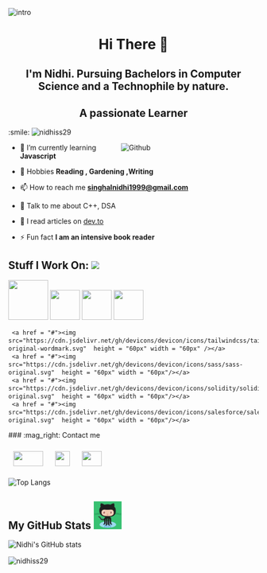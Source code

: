 
![intro](https://user-images.githubusercontent.com/82880062/207311856-47b04294-bf72-4b37-8cff-554b0516c0c5.gif)

<h1 align="center">Hi There 👋 </h1>
<h2 align = "center">  I'm Nidhi. Pursuing Bachelors in Computer Science and a Technophile by nature.</h2>
<h2 align="center">A passionate Learner</h2>

<p align="left">:smile: <img src="https://komarev.com/ghpvc/?username=nidhiss29&label=Profile%20views&color=0e75b6&style=flat" alt="nidhiss29" /> </p>

<img width="55%" align="right" alt="Github" src="https://github.githubassets.com/images/modules/notifications/filters-zero-dark.svg" /> 

- 🌱 I’m currently learning **Javascript**

- 💬 Hobbies **Reading , Gardening ,Writing**

- 📫 How to reach me **singhalnidhi1999@gmail.com**

-  💬 Talk to me about C++, DSA

-  📝 I read articles on [dev.to](https://dev.to)

- ⚡ Fun fact **I am an intensive book reader**

<h2> Stuff I Work On:  <img src = "https://media1.giphy.com/media/JZ40cnfnN11KycrvMF/giphy.gif?cid=ecf05e47a0n3gi1bfqntqmob8g9aid1oyj2wr3ds3mg700bl&rid=giphy.gif" width = 64> </h2>
<p>
<a href = "#"><img src="https://cdn.jsdelivr.net/gh/devicons/devicon/icons/anaconda/anaconda-original-wordmark.svg"  height = "80px" width = "80px"/></a>
<a href = "#"><img src="https://cdn.jsdelivr.net/gh/devicons/devicon/icons/opencv/opencv-original-wordmark.svg" height = "60px" width = "60px"/></a>
     <a href = "#"><img src="https://cdn.jsdelivr.net/gh/devicons/devicon/icons/wordpress/wordpress-plain-wordmark.svg"  height = "60px" width = "60px" /></a>
     <a href = "#"><img src="https://cdn.jsdelivr.net/gh/devicons/devicon/icons/vscode/vscode-original-wordmark.svg"  height = "60px" width = "60px" /></a>
  
     <a href = "#"><img src="https://cdn.jsdelivr.net/gh/devicons/devicon/icons/tailwindcss/tailwindcss-original-wordmark.svg"  height = "60px" width = "60px" /></a>
     <a href = "#"><img src="https://cdn.jsdelivr.net/gh/devicons/devicon/icons/sass/sass-original.svg"  height = "60px" width = "60px"/></a>
     <a href = "#"><img src="https://cdn.jsdelivr.net/gh/devicons/devicon/icons/solidity/solidity-original.svg"  height = "60px" width = "60px"/></a>
     <a href = "#"><img src="https://cdn.jsdelivr.net/gh/devicons/devicon/icons/salesforce/salesforce-original.svg"  height = "60px" width = "60px"/></a>
  <!--   <a href = "#"></a>
          <a href = "#"></a>  
     <a href = "#"></a>    
     <a href = "#"></a>     
     <a href = "#"></a>     
     <a href = "#"></a>  -->
     
</p>
<!--<a href = "#"></a> -->
### :mag_right: Contact me 
<p>
     <a href = "https://www.linkedin.com/in/nids250102/" ><img src = "https://external-content.duckduckgo.com/iu/?u=https%3A%2F%2Fmyclouddoor.com%2Fwp-content%2Fuploads%2F2019%2F11%2FLinkedin-logo.png&f=1&nofb=1" height = "30px" width = "60px" style = "margin:10px;"></a>
     <a href = "https://twitter.com/Nidhi279653483" ><img src = "https://external-content.duckduckgo.com/iu/?u=http%3A%2F%2Fpngimg.com%2Fuploads%2Ftwitter%2Ftwitter_PNG3.png&f=1&nofb=1" height = "30px" width = "30px" style = "margin:10px;"></a>
     <a href = "https://discordapp.com/users/850218589767335946/" ><img src = "https://external-content.duckduckgo.com/iu/?u=https%3A%2F%2Fcdn.freebiesupply.com%2Flogos%2Fthumbs%2F2x%2Fdiscord-logo.png&f=1&nofb=1" height = "30px" width = "40px" style = "margin:10px;"></a>
     </p>


![Top Langs](https://github-readme-stats.vercel.app/api/top-langs/?username=nidhiss29&layout=compact&theme=codeSTACKr)
<br>

<h2> My GitHub Stats <img src='https://raw.githubusercontent.com/Potential17/Potential17/master/github-logo-octocat-.gif' width='56' height='56' borderradius='16px'> </h2>

![Nidhi's GitHub stats](https://github-readme-stats.vercel.app/api?username=nidhiss29&hide=issues&theme=codeSTACKr)


<p><img align="center" src="https://github-readme-streak-stats.herokuapp.com/?user=nidhiss29&" alt="nidhiss29" /></p>




